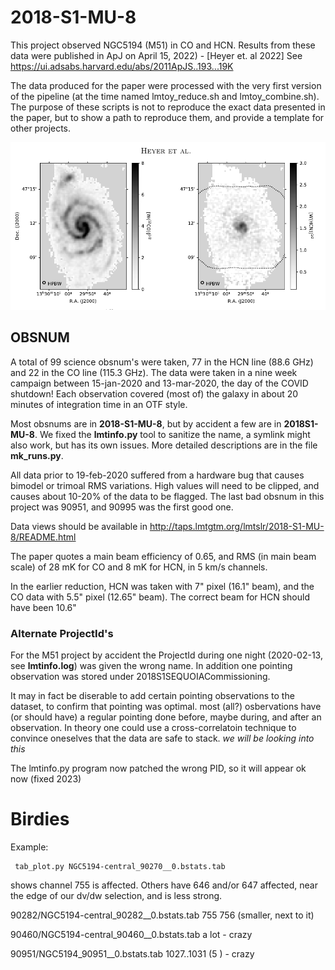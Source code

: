 # 2018-S1-MU-8

This project observed NGC5194 (M51) in CO and HCN. Results from these data were published in
ApJ on April 15, 2022) - [Heyer et. al 2022]
See https://ui.adsabs.harvard.edu/abs/2011ApJS..193...19K

The data produced for the paper were processed with the very first version
of the pipeline (at the time named lmtoy_reduce.sh and lmtoy_combine.sh).
The purpose of these scripts is not to reproduce the exact data presented in the paper, but
to show a path to reproduce them, and provide a template for other projects.

![Figure 1 from paper](m51.png "Figure 1 from paper")

## OBSNUM

A total of 99 science obsnum's were taken, 77 in the HCN line (88.6 GHz) and 22 in the CO line (115.3 GHz).
The data were taken in a nine week campaign between 15-jan-2020 and 13-mar-2020, the day of the COVID shutdown!
Each observation covered (most of) the galaxy in about 20 minutes of integration time in an OTF style.

Most obsnums are in **2018-S1-MU-8**, but by accident a few are in **2018S1-MU-8**. We fixed the **lmtinfo.py**
tool to sanitize the name, a symlink might also work, but has its own issues.
More detailed descriptions are in the file **mk_runs.py**.

All data prior to 19-feb-2020 suffered from a hardware bug that causes bimodel or trimoal RMS variations. High
values will need to be clipped, and causes about 10-20% of the data to be flagged. The last bad obsnum in this project was
90951, and 90995 was the first good one.

Data views should be available in http://taps.lmtgtm.org/lmtslr/2018-S1-MU-8/README.html

The paper quotes a main beam efficiency of 0.65, and RMS (in main beam scale) of 28 mK for CO and 8 mK for HCN, 
in 5 km/s channels. 

In the earlier reduction, HCN was taken with 7" pixel (16.1" beam), and the CO data with 5.5" pixel (12.65" beam).
The correct beam for HCN should have been 10.6"

### Alternate ProjectId's

For the M51 project by accident the ProjectId during one night (2020-02-13, see **lmtinfo.log**)
was given the wrong name. In addition one pointing observation was stored under
2018S1SEQUOIACommissioning.

It may in fact be diserable to add certain pointing observations to the dataset, to confirm
that pointing was optimal. most (all?) osbervations have (or should have) a regular pointing done
before, maybe during, and after an observation. In theory one could use a cross-correlatoin
technique to convince oneselves that the data are safe to stack.  *we will be looking into this*

The lmtinfo.py program now patched the wrong PID, so it will appear ok now (fixed 2023)

# Birdies

Example:

     tab_plot.py NGC5194-central_90270__0.bstats.tab

shows channel 755 is affected. Others have 646 and/or 647 affected, near the edge of our dv/dw selection, and is
less strong.


90282/NGC5194-central_90282__0.bstats.tab   755 756 (smaller, next to it)


90460/NGC5194-central_90460__0.bstats.tab  a lot - crazy

90951/NGC5194_90951__0.bstats.tab   1027..1031 (5 ) - crazy
